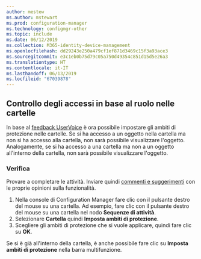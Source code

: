 ```yaml
---
author: mestew
ms.author: mstewart
ms.prod: configuration-manager
ms.technology: configmgr-other
ms.topic: include
ms.date: 06/12/2019
ms.collection: M365-identity-device-management
ms.openlocfilehash: dd29243e250a479cf1ef871d3469c15f3a93ace3
ms.sourcegitcommit: e3c1eb0b75d79c05a750d49354c851d15d5e26a3
ms.translationtype: HT
ms.contentlocale: it-IT
ms.lasthandoff: 06/13/2019
ms.locfileid: "67039878"
---
```

## <a name="rbac-on-folders"></a>Controllo degli accessi in base al ruolo nelle cartelle

In base al [feedback UserVoice](https://configurationmanager.uservoice.com/forums/300492-ideas/suggestions/8390346-rba-on-the-folder-level) è ora possibile impostare gli ambiti di protezione nelle cartelle. Se si ha accesso a un oggetto nella cartella ma non si ha accesso alla cartella, non sarà possibile visualizzare l'oggetto. Analogamente, se si ha accesso a una cartella ma non a un oggetto all'interno della cartella, non sarà possibile visualizzare l'oggetto. 

### <a name="try-it-out"></a>Verifica

Provare a completare le attività. Inviare quindi [commenti e suggerimenti](/sccm/core/understand/find-help#product-feedback) con le proprie opinioni sulla funzionalità.

1. Nella console di Configuration Manager fare clic con il pulsante destro del mouse su una cartella. Ad esempio, fare clic con il pulsante destro del mouse su una cartella nel nodo **Sequenze di attività**.
1. Selezionare **Cartella** quindi **Imposta ambiti di protezione**.
1. Scegliere gli ambiti di protezione che si vuole applicare, quindi fare clic su **OK**.

Se si è già all'interno della cartella, è anche possibile fare clic su **Imposta ambiti di protezione** nella barra multifunzione.
